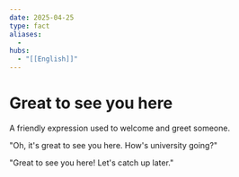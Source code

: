 ```yaml
---
date: 2025-04-25
type: fact
aliases:
  -
hubs:
  - "[[English]]"
---
```


# Great to see you here

A friendly expression used to welcome and greet someone.

"Oh, it's great to see you here. How's university going?"

"Great to see you here! Let's catch up later."

